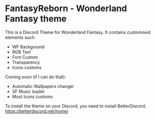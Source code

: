 # FantasyReborn - Wonderland Fantasy theme

This is a Discord Theme for Wonderland Fantasy.
It contains customised elements such:

- WF Background
- RGB Text
- Font Custom
- Transparency
- Icons customs

Coming soon (if I can do that):

- Automatic Wallpapers changer
- SF Music loader
- Most Icons customs

To install the theme on your Discord, you need to install BetterDiscord.
https://betterdiscord.net/home/
